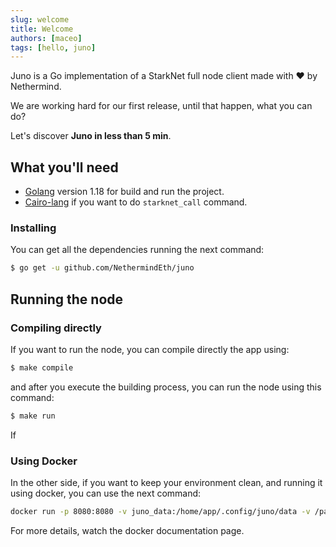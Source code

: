 ```yaml
---
slug: welcome
title: Welcome
authors: [maceo]
tags: [hello, juno]
---
```


Juno is a Go implementation of a StarkNet full node client made with ❤️ by Nethermind.

We are working hard for our first release, until that happen, what you can do?

Let's discover **Juno in less than 5 min**.

## What you'll need

- [Golang](https://go.dev/doc/install) version 1.18 for build and run the project.
- [Cairo-lang](https://www.cairo-lang.org/docs/quickstart.html) if you want to do `starknet_call` command.

### Installing

You can get all the dependencies running the next command:

```bash
$ go get -u github.com/NethermindEth/juno 
```

## Running the node

### Compiling directly

If you want to run the node, you can compile directly the app using:

```bash
$ make compile
```

and after you execute the building process, you can run the node using this command:

```bash
$ make run
```

If

### Using Docker

In the other side, if you want to keep your environment clean, and running it using docker, you can use the next
command:

```bash 
docker run -p 8080:8080 -v juno_data:/home/app/.config/juno/data -v /path/to/your/config/file/juno.yaml:/home/app/.config/juno/juno.yaml juno
```

For more details, watch the docker documentation page.
